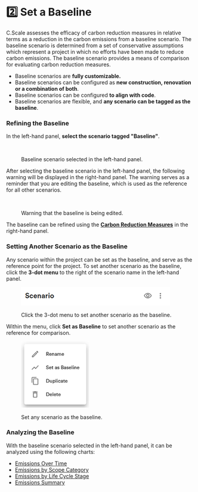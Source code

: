# 2️⃣ Set a Baseline

C.Scale assesses the efficacy of carbon reduction measures in relative terms as a reduction in the carbon emissions from a baseline scenario. The baseline scenario is determined from a set of conservative assumptions which represent a project in which no efforts have been made to reduce carbon emissions. The baseline scenario provides a means of comparison for evaluating carbon reduction measures.&#x20;

* Baseline scenarios are **fully customizable.**&#x20;
* Baseline scenarios can be configured as **new construction, renovation or a combination of both**.&#x20;
* Baseline scenarios can be configured **to align with code**.&#x20;
* Baseline scenarios are flexible, and **any scenario can be tagged as the baseline**.

### Refining the Baseline

In the left-hand panel, **select the scenario tagged "Baseline"**.

<div align="left"><figure><img src="../.gitbook/assets/Baseline (1).png" alt="" width="563"><figcaption><p>Baseline scenario selected in the left-hand panel.</p></figcaption></figure></div>

After selecting the baseline scenario in the left-hand panel, the following warning will be displayed in the right-hand panel. The warning serves as a reminder that you are editing the baseline, which is used as the reference for all other scenarios.

<div align="left"><figure><img src="../.gitbook/assets/image (26).png" alt="" width="375"><figcaption><p>Warning that the baseline is being edited.</p></figcaption></figure></div>

The baseline can be refined using the [**Carbon Reduction Measures**](reduce-emissions/) in the right-hand panel.&#x20;

### Setting Another Scenario as the Baseline

Any scenario within the project can be set as the baseline, and serve as the reference point for the project. To set another scenario as the baseline, click the **3-dot menu** to the right of the scenario name in the left-hand panel.&#x20;

<div align="left"><figure><img src="../.gitbook/assets/image (13) (1).png" alt="" width="399"><figcaption><p>Click the 3-dot menu to set another scenario as the baseline.</p></figcaption></figure></div>

Within the menu, click **Set as Baseline** to set another scenario as the reference for comparison.

<div align="left"><figure><img src="../.gitbook/assets/image (14) (1).png" alt="" width="182"><figcaption><p>Set any scenario as the baseline.</p></figcaption></figure></div>

### Analyzing the Baseline

With the baseline scenario selected in the left-hand panel, it can be analyzed using the following charts:

* [Emissions Over Time](reduce-emissions/analyze-scenarios.md#emissions-over-time)
* [Emissions by Scope Category](reduce-emissions/analyze-scenarios.md#emissions-by-scope-category)
* [Emissions by Life Cycle Stage](reduce-emissions/analyze-scenarios.md#emissions-by-lca-stage)
* [Emissions Summary](reduce-emissions/analyze-scenarios.md#emissions-summary)

